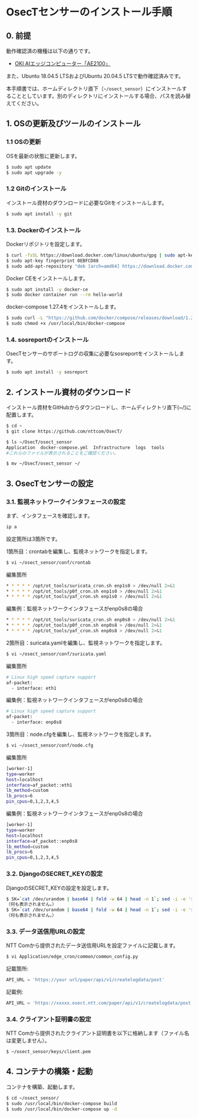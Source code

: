 # OsecTセンサーのインストール手順

## 0. 前提

動作確認済の機種は以下の通りです。

- [OKI AIエッジコンピューター「AE2100」](https://www.oki.com/jp/AIedge/)

また、Ubuntu 18.04.5 LTSおよびUbuntu 20.04.5 LTSで動作確認済みです。

本手順書では、ホームディレクトリ直下（`~/osect_sensor`）にインストールすることとしています。別のディレクトリにインストールする場合、パスを読み替えてください。

## 1. OSの更新及びツールのインストール

### 1.1 OSの更新

OSを最新の状態に更新します。

```bash
$ sudo apt update
$ sudo apt upgrade -y
```

### 1.2 Gitのインストール

インストール資材のダウンロードに必要なGitをインストールします。

```bash
$ sudo apt install -y git
```

### 1.3. Dockerのインストール

Dockerリポジトリを設定します。

```bash
$ curl -fsSL https://download.docker.com/linux/ubuntu/gpg | sudo apt-key add -
$ sudo apt-key fingerprint 0EBFCD88
$ sudo add-apt-repository "deb [arch=amd64] https://download.docker.com/linux/ubuntu $(lsb_release -cs) stable"
```

Docker CEをインストールします。

```bash
$ sudo apt install -y docker-ce
$ sudo docker container run --rm hello-world
```

docker-compose 1.27.4をインストールします。

```bash
$ sudo curl -L "https://github.com/docker/compose/releases/download/1.27.4/docker-compose-$(uname -s)-$(uname -m)" -o /usr/local/bin/docker-compose
$ sudo chmod +x /usr/local/bin/docker-compose
```

### 1.4. sosreportのインストール

OsecTセンサーのサポートログの収集に必要なsosreportをインストールします。

```bash
$ sudo apt install -y sosreport
```

## 2. インストール資材のダウンロード

インストール資材をGitHubからダウンロードし、ホームディレクトリ直下(~/)に配置します。

```bash
$ cd ~
$ git clone https://github.com/nttcom/OsecT/

$ ls ~/OsecT/osect_sensor
Application  docker-compose.yml  Infrastructure  logs  tools
#これらのファイルが表示されることをご確認ください。

$ mv ~/OsecT/osect_sensor ~/
```

## 3. OsecTセンサーの設定

### 3.1. 監視ネットワークインタフェースの設定

まず、インタフェースを確認します。
```bash
ip a
```

設定箇所は3箇所です。

1箇所目：crontabを編集し、監視ネットワークを指定します。

```bash
$ vi ~/osect_sensor/conf/crontab
```

編集箇所

```bash
* * * * * /opt/ot_tools/suricata_cron.sh enp1s0 > /dev/null 2>&1
* * * * * /opt/ot_tools/p0f_cron.sh enp1s0 > /dev/null 2>&1
* * * * * /opt/ot_tools/yaf_cron.sh enp1s0 > /dev/null 2>&1
```

編集例：監視ネットワークインタフェースがenp0s8の場合

```bash
* * * * * /opt/ot_tools/suricata_cron.sh enp0s8 > /dev/null 2>&1
* * * * * /opt/ot_tools/p0f_cron.sh enp0s8 > /dev/null 2>&1
* * * * * /opt/ot_tools/yaf_cron.sh enp0s8 > /dev/null 2>&1
```

2箇所目：suricata.yamlを編集し、監視ネットワークを指定します。

```bash
$ vi ~/osect_sensor/conf/suricata.yaml
```

編集箇所

```bash
# Linux high speed capture support
af-packet:
  - interface: eth1
```

編集例：監視ネットワークインタフェースがenp0s8の場合

```bash
# Linux high speed capture support
af-packet:
  - interface: enp0s8
```

3箇所目：node.cfgを編集し、監視ネットワークを指定します。

```bash
$ vi ~/osect_sensor/conf/node.cfg
```

編集箇所

```bash
[worker-1]
type=worker
host=localhost
interface=af_packet::eth1
lb_method=custom
lb_procs=6
pin_cpus=0,1,2,3,4,5
```

編集例：監視ネットワークインタフェースがenp0s8の場合

```bash
[worker-1]
type=worker
host=localhost
interface=af_packet::enp0s8
lb_method=custom
lb_procs=6
pin_cpus=0,1,2,3,4,5
```

### 3.2. DjangoのSECRET_KEYの設定

DjangoのSECRET_KEYの設定を設定します。

```bash
$ SK=`cat /dev/urandom | base64 | fold -w 64 | head -n 1`; sed -i -e 's@SECRET_KEY = ""@SECRET_KEY = "'$SK'"@g' ~/osect_sensor/Application/edge_cron/edge_cron/settings.py
（何も表示されません。）
$ SK=`cat /dev/urandom | base64 | fold -w 64 | head -n 1`; sed -i -e 's@SECRET_KEY = ""@SECRET_KEY = "'$SK'"@g' ~/osect_sensor/Application/edge_tcpdump/sc_tcpdump/settings.py
（何も表示されません。）
```

### 3.3. データ送信用URLの設定

NTT Comから提供されたデータ送信用URLを設定ファイルに記載します。

```bash
$ vi Application/edge_cron/common/common_config.py
```

記載箇所:

```python
API_URL = 'https://your url/paper/api/v1/createlogdata/post'
```

記載例:

```python
API_URL = 'https://xxxxx.osect.ntt.com/paper/api/v1/createlogdata/post'
```

### 3.4. クライアント証明書の設定

NTT Comから提供されたクライアント証明書を以下に格納します（ファイル名は変更しません）。

```bash
$ ~/osect_sensor/keys/client.pem
```

## 4. コンテナの構築・起動

コンテナを構築、起動します。

```bash
$ cd ~/osect_sensor/
$ sudo /usr/local/bin/docker-compose build
$ sudo /usr/local/bin/docker-compose up -d
```
